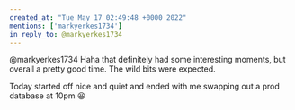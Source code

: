 ```yaml
---
created_at: "Tue May 17 02:49:48 +0000 2022"
mentions: ['markyerkes1734']
in_reply_to: @markyerkes1734
---
```


@markyerkes1734 Haha that definitely had some interesting moments, but overall a pretty good time. The wild bits were expected.

 Today started off nice and quiet and ended with me swapping out a prod database at 10pm 😆